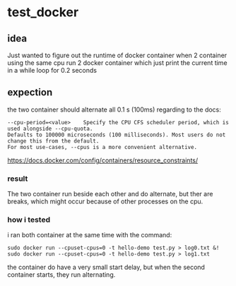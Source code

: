 # test_docker
## idea
Just wanted to figure out the runtime of docker container when 2 container using the same cpu
run 2 docker container which just print the current time in a while loop for 0.2 seconds

## expection
the two container should alternate all 0.1 s (100ms) regarding to the docs:
``` 
--cpu-period=<value>	Specify the CPU CFS scheduler period, which is used alongside --cpu-quota.  
Defaults to 100000 microseconds (100 milliseconds). Most users do not change this from the default. 
For most use-cases, --cpus is a more convenient alternative.
```
https://docs.docker.com/config/containers/resource_constraints/

### result
The two container run beside each other and do alternate, but ther are breaks, which might occur because of other processes on the cpu.

### how i tested
i ran both container at the same time with the command:
``` 
sudo docker run --cpuset-cpus=0 -t hello-demo test.py > log0.txt &! sudo docker run --cpuset-cpus=0 -t hello-demo test.py > log1.txt 
```

the container do have a very small start delay, but when the second container starts, they run alternating.
